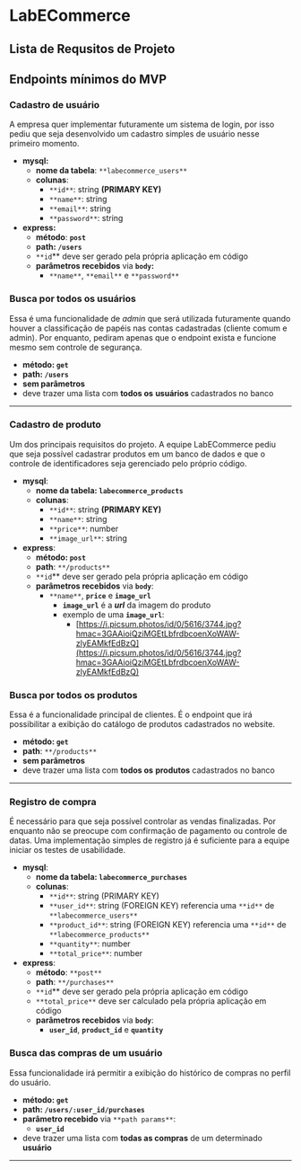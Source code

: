 # LabECommerce

## Lista de Requsitos de Projeto



## Endpoints mínimos do MVP

### Cadastro de usuário

A empresa quer implementar futuramente um sistema de login, por isso pediu que seja desenvolvido um cadastro simples de usuário nesse primeiro momento.

- **mysql:**
    - **nome da tabela**: `**labecommerce_users**`
    - **colunas**:
        - `**id**`: string **(PRIMARY KEY)**
        - `**name**`: string
        - `**email**`: string
        - `**password**`: string
- **express:**
    - **método**: **`post`**
    - **path: `/users`**
    - `**id`** deve ser gerado pela própria aplicação em código
    - **parâmetros recebidos** via **`body`:**
        - `**name**`, `**email**` e `**password**`

### Busca por todos os usuários

Essa é uma funcionalidade de *admin* que será utilizada futuramente quando houver a classificação de papéis nas contas cadastradas (cliente comum e admin). Por enquanto, pediram apenas que o endpoint exista e funcione mesmo sem controle de segurança.

- **método: `get`**
- **path: `/users`**
- **sem parâmetros**
- deve trazer uma lista com **todos os** **usuários** cadastrados no banco

---

### Cadastro de produto

Um dos principais requisitos do projeto. A equipe LabECommerce pediu que seja possível cadastrar produtos em um banco de dados e que o controle de identificadores seja gerenciado pelo próprio código.

- **mysql**:
    - **nome da tabela: `labecommerce_products`**
    - **colunas**:
        - `**id**`: string **(PRIMARY KEY)**
        - `**name**`: string
        - `**price**`: number
        - `**image_url**`: string
- **express**:
    - **método: `post`**
    - **path**: `**/products**`
    - `**id`** deve ser gerado pela própria aplicação em código
    - **parâmetros recebidos** via **`body`**:
        - `**name**`, **`price`** e **`image_url`**
            - **`image_url`** é a ***url*** da imagem do produto
            - exemplo de uma **`image_url`**:
                - [https://i.picsum.photos/id/0/5616/3744.jpg?hmac=3GAAioiQziMGEtLbfrdbcoenXoWAW-zlyEAMkfEdBzQ](https://i.picsum.photos/id/0/5616/3744.jpg?hmac=3GAAioiQziMGEtLbfrdbcoenXoWAW-zlyEAMkfEdBzQ)

### Busca por todos os produtos

Essa é a funcionalidade principal de clientes. É o endpoint que irá possibilitar a exibição do catálogo de produtos cadastrados no website.

- **método: `get`**
- **path**: `**/products**`
- **sem parâmetros**
- deve trazer uma lista com **todos os** **produtos** cadastrados no banco

---

### Registro de compra

É necessário para que seja possível controlar as vendas finalizadas. Por enquanto não se preocupe com confirmação de pagamento ou controle de datas. Uma implementação simples de registro já é suficiente para a equipe iniciar os testes de usabilidade.

- **mysql**:
    - **nome da tabela: `labecommerce_purchases`**
    - **colunas**:
        - `**id**`: string (PRIMARY KEY)
        - `**user_id**`: string (FOREIGN KEY) referencia uma `**id**` de `**labecommerce_users**`
        - `**product_id**`: string (FOREIGN KEY) referencia uma `**id**` de `**labecommerce_products**`
        - `**quantity**`: number
        - `**total_price**`: number
- **express**:
    - **método**: `**post**`
    - **path**: `**/purchases**`
    - `**id`** deve ser gerado pela própria aplicação em código
    - `**total_price**` deve ser calculado pela própria aplicação em código
    - **parâmetros recebidos** via **`body`**:
        - **`user_id`**, **`product_id`** e **`quantity`**

### Busca das compras de um usuário

Essa funcionalidade irá permitir a exibição do histórico de compras no perfil do usuário.

- **método: `get`**
- **path: `/users/:user_id/purchases`**
- **parâmetro recebido** via `**path params**`:
    - **`user_id`**
- deve trazer uma lista com **todas as compras** de um determinado **usuário**

---


    
    